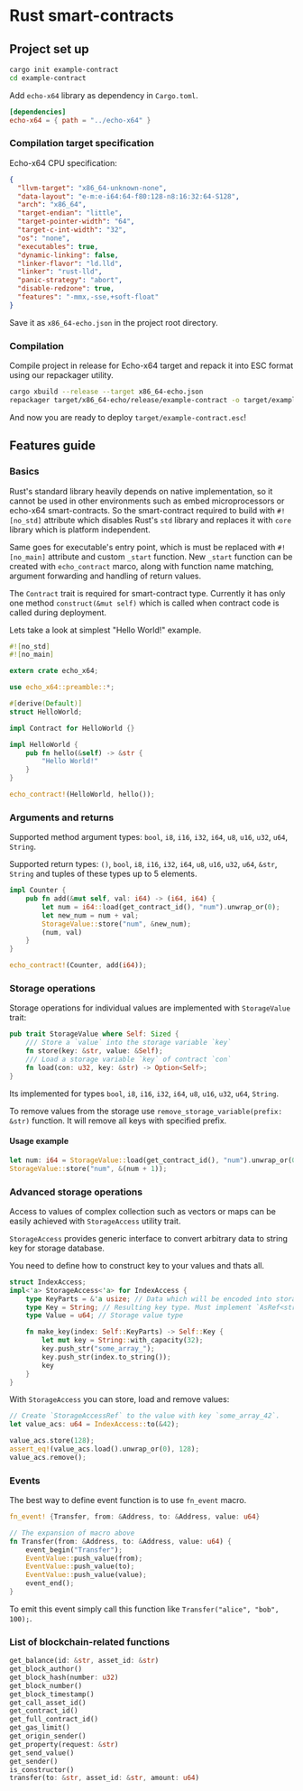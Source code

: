 # Rust smart-contracts

## Project set up

```bash
cargo init example-contract
cd example-contract
```

Add `echo-x64` library as dependency in `Cargo.toml`.

```toml
[dependencies]
echo-x64 = { path = "../echo-x64" }
```

### Compilation target specification

Echo-x64 CPU specification:
```json
{
  "llvm-target": "x86_64-unknown-none",
  "data-layout": "e-m:e-i64:64-f80:128-n8:16:32:64-S128",
  "arch": "x86_64",
  "target-endian": "little",
  "target-pointer-width": "64",
  "target-c-int-width": "32",
  "os": "none",
  "executables": true,
  "dynamic-linking": false,
  "linker-flavor": "ld.lld",
  "linker": "rust-lld",
  "panic-strategy": "abort",
  "disable-redzone": true,
  "features": "-mmx,-sse,+soft-float"
}
```

Save it as `x86_64-echo.json` in the project root directory.

### Compilation

Compile project in release for Echo-x64 target and repack it into ESC format using our repackager utility.

```bash
cargo xbuild --release --target x86_64-echo.json
repackager target/x86_64-echo/release/example-contract -o target/example-contract.esc
```

And now you are ready to deploy `target/example-contract.esc`!

## Features guide

### Basics

Rust's standard library heavily depends on native implementation, so it cannot be used in other environments such as embed microprocessors or echo-x64 smart-contracts. So the smart-contract required to build with `#![no_std]` attribute which disables Rust's `std` library and replaces it with `core` library which is platform independent.

Same goes for executable's entry point, which is must be replaced with `#![no_main]` attribute and custom `_start` function. New `_start` function can be created with `echo_contract` marco, along with function name matching, argument forwarding and handling of return values.

The `Contract` trait is required for smart-contract type. Currently it has only one method `construct(&mut self)` which is called when contract code is called during deployment.

Lets take a look at simplest "Hello World!" example.

```rust
#![no_std]
#![no_main]

extern crate echo_x64;

use echo_x64::preamble::*;

#[derive(Default)]
struct HelloWorld;

impl Contract for HelloWorld {}

impl HelloWorld {
    pub fn hello(&self) -> &str {
        "Hello World!"
    }
}

echo_contract!(HelloWorld, hello());
```

### Arguments and returns

Supported method argument types: `bool`, `i8`, `i16`, `i32`, `i64`, `u8`, `u16`, `u32`, `u64`, `String`.

Supported return types: `()`, `bool`, `i8`, `i16`, `i32`, `i64`, `u8`, `u16`, `u32`, `u64`, `&str`, `String` and tuples of these types up to 5 elements.

```rust
impl Counter {
    pub fn add(&mut self, val: i64) -> (i64, i64) {
        let num = i64::load(get_contract_id(), "num").unwrap_or(0);
        let new_num = num + val;
        StorageValue::store("num", &new_num);
        (num, val)
    }
}

echo_contract!(Counter, add(i64));
```

### Storage operations

Storage operations for individual values are implemented with `StorageValue` trait:
```rust
pub trait StorageValue where Self: Sized {
    /// Store a `value` into the storage variable `key`
    fn store(key: &str, value: &Self);
    /// Load a storage variable `key` of contract `con`
    fn load(con: u32, key: &str) -> Option<Self>;
}
```

Its implemented for types `bool`, `i8`, `i16`, `i32`, `i64`, `u8`, `u16`, `u32`, `u64`, `String`.

To remove values from the storage use `remove_storage_variable(prefix: &str)` function.
It will remove all keys with specified prefix.

#### Usage example

```rust
let num: i64 = StorageValue::load(get_contract_id(), "num").unwrap_or(0);
StorageValue::store("num", &(num + 1));
```

### Advanced storage operations

Access to values of complex collection such as vectors or maps can be easily achieved with `StorageAccess` utility trait.

`StorageAccess` provides generic interface to convert arbitrary data to string key for storage database.

You need to define how to construct key to your values and thats all.
```rust
struct IndexAccess;
impl<'a> StorageAccess<'a> for IndexAccess {
    type KeyParts = &'a usize; // Data which will be encoded into storage key
    type Key = String; // Resulting key type. Must implement `AsRef<str>`
    type Value = u64; // Storage value type

    fn make_key(index: Self::KeyParts) -> Self::Key {
        let mut key = String::with_capacity(32);
        key.push_str("some_array_");
        key.push_str(index.to_string());
        key
    }
}
```

With `StorageAccess` you can store, load and remove values:
```rust
// Create `StorageAccessRef` to the value with key `some_array_42`.
let value_acs: u64 = IndexAccess::to(&42);

value_acs.store(128);
assert_eq!(value_acs.load().unwrap_or(0), 128);
value_acs.remove();
```

### Events

The best way to define event function is to use `fn_event` macro.

```rust
fn_event! {Transfer, from: &Address, to: &Address, value: u64}

// The expansion of macro above
fn Transfer(from: &Address, to: &Address, value: u64) {
    event_begin("Transfer");
    EventValue::push_value(from);
    EventValue::push_value(to);
    EventValue::push_value(value);
    event_end();
}
```

To emit this event simply call this function like `Transfer("alice", "bob", 100);`.

### List of blockchain-related functions

```rust
get_balance(id: &str, asset_id: &str)
get_block_author()
get_block_hash(number: u32)
get_block_number()
get_block_timestamp()
get_call_asset_id()
get_contract_id()
get_full_contract_id()
get_gas_limit()
get_origin_sender()
get_property(request: &str)
get_send_value()
get_sender()
is_constructor()
transfer(to: &str, asset_id: &str, amount: u64)
```